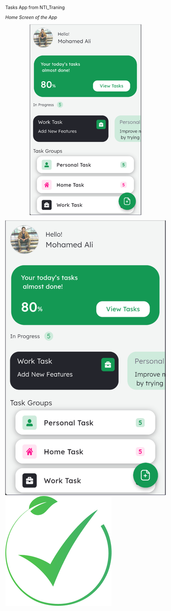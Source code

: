 Tasks App from NTI_Traning

<!-- Add captions -->
<em>Home Screen of the App</em>
<p align="center">
  <img src="assets\images\home_screen.png" width="350" alt="Home Screen">
  <br>
  
</p>

![App Screenshot](assets\images\home_screen.png)
![App Screenshot](assets\images\right_icon_splash.png)


